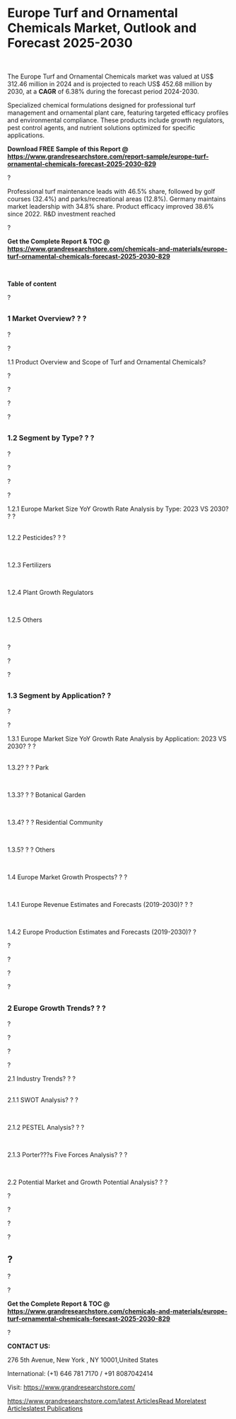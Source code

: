 <h1>Europe Turf and Ornamental Chemicals Market, Outlook and Forecast 2025-2030</h1><br/><p>The Europe Turf and Ornamental Chemicals market was valued at US$ 312.46 million in 2024 and is projected to reach US$ 452.68 million by 2030, at a <strong>CAGR</strong> of 6.38% during the forecast period 2024-2030.</p>
 
 
 
 <p>Specialized chemical formulations designed for professional turf management and ornamental plant care, featuring targeted efficacy profiles and environmental compliance. These products include growth regulators, pest control agents, and nutrient solutions optimized for specific applications.</p>
 
 
 
 <div><b>Download FREE Sample of this Report @ <a href="https://www.grandresearchstore.com/report-sample/europe-turf-ornamental-chemicals-forecast-2025-2030-829">https://www.grandresearchstore.com/report-sample/europe-turf-ornamental-chemicals-forecast-2025-2030-829</a></b></div>
 
 
 
 <p>? </p>
 
 
 
 <p>Professional turf maintenance leads with 46.5% share, followed by golf courses (32.4%) and parks/recreational areas (12.8%). Germany maintains market leadership with 34.8% share. Product efficacy improved 38.6% since 2022. R&D investment reached</p>
 
 
 
 <p>? </p>
 
 
 
 <div><b>Get the Complete Report & TOC @ <a href="https://www.grandresearchstore.com/chemicals-and-materials/europe-turf-ornamental-chemicals-forecast-2025-2030-829">https://www.grandresearchstore.com/chemicals-and-materials/europe-turf-ornamental-chemicals-forecast-2025-2030-829</a></b></div>
 
 
 
 <p><br />
 
 <b>Table of content</b></p>
 
 
 
 <p>? </p>
 
 
 
 <h2><span style="font-size:16px"><strong>1 Market Overview? ? ? </strong></span></h2>
 
 
 
 <p>? </p>
 
 
 
 <p>? </p>
 
 
 
 <p>1.1 Product Overview and Scope of Turf and Ornamental Chemicals? </p>
 
 
 
 <p>? </p>
 
 
 
 <p>? </p>
 
 
 
 <p>? </p>
 
 
 
 <p>? </p>
 
 
 
 <h2><strong><span style="font-size:16px">1.2 Segment by Type? ? ? </span></strong></h2>
 
 
 
 <p>? </p>
 
 
 
 <p>? </p>
 
 
 
 <p>? </p>
 
 
 
 <p>? </p>
 
 
 
 <p>1.2.1 Europe Market Size YoY Growth Rate Analysis by Type: 2023 VS 2030? ? ? <br />
 
 <br />
 
 1.2.2 Pesticides? ? ? <br />
 
 <br />
 
 1.2.3 Fertilizers<br />
 
 <br />
 
 1.2.4 Plant Growth Regulators<br />
 
 <br />
 
 1.2.5 Others<br />
 
 <br />
 
 ? </p>
 
 
 
 <p>? </p>
 
 
 
 <p>? </p>
 
 
 
 <h2><span style="font-size:16px"><strong>1.3 Segment by Application? ? </strong></span></h2>
 
 
 
 <p>? </p>
 
 
 
 <p>? </p>
 
 
 
 <p>1.3.1 Europe Market Size YoY Growth Rate Analysis by Application: 2023 VS 2030? ? ? <br />
 
 <br />
 
 1.3.2? ? ? Park<br />
 
 <br />
 
 1.3.3? ? ? Botanical Garden<br />
 
 <br />
 
 1.3.4? ? ? Residential Community<br />
 
 <br />
 
 1.3.5? ? ? Others<br />
 
 <br />
 
 1.4 Europe Market Growth Prospects? ? ? <br />
 
 <br />
 
 1.4.1 Europe Revenue Estimates and Forecasts (2019-2030)? ? ? <br />
 
 <br />
 
 1.4.2 Europe Production Estimates and Forecasts (2019-2030)? ? </p>
 
 
 
 <p>? </p>
 
 
 
 <p>? </p>
 
 
 
 <p>? </p>
 
 
 
 <p>? </p>
 
 
 
 <h2><span style="font-size:16px"><strong>2 Europe Growth Trends? ? ? </strong></span></h2>
 
 
 
 <p>? </p>
 
 
 
 <p>? </p>
 
 
 
 <p>? </p>
 
 
 
 <p>? </p>
 
 
 
 <p>2.1 Industry Trends? ? ? <br />
 
 <br />
 
 2.1.1 SWOT Analysis? ? ? <br />
 
 <br />
 
 2.1.2 PESTEL Analysis? ? ? <br />
 
 <br />
 
 2.1.3 Porter???s Five Forces Analysis? ? ? <br />
 
 <br />
 
 2.2 Potential Market and Growth Potential Analysis? ? ? </p>
 
 
 
 <p>? </p>
 
 
 
 <p>? </p>
 
 
 
 <p>? </p>
 
 
 
 <p>? </p>
 
 
 
 <h2>? </h2>
 
 
 
 <p>? </p>
 
 
 
 <p>? </p>
 
 
 
 <div><span st=""><b>Get the Complete Report & TOC @ <a href="https://www.grandresearchstore.com/chemicals-and-materials/europe-turf-ornamental-chemicals-forecast-2025-2030-829">https://www.grandresearchstore.com/chemicals-and-materials/europe-turf-ornamental-chemicals-forecast-2025-2030-829</a></b></span></div>
 
 
 
 <p>? </p>
 
 
 
 <p><span st=""><b>CONTACT US:</b><br />
 
 276 5th Avenue, New York , NY 10001,United States<br />
 
 International: (+1) 646 781 7170 / +91 8087042414<br />
 
 Visit: <a href="https://www.grandresearchstore.com/">https://www.grandresearchstore.com/</a><br />
 
 <a href="https://gyeongbokgung.com">https://www.grandresearchstore.com/</a><a href="https://hallyeomaritime.com">latest Articles</a><a href="https://jingwansa.com">Read More</a><a href="https://nguoiviet.jp/">latest Articles</a><a href="https://www.intelmarketresearch.com/">latest Publications</a></span></p>